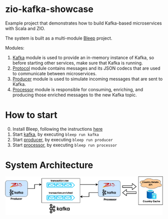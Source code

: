# zio-kafka-showcase
Example project that demonstrates how to build Kafka-based microservices with Scala and ZIO.

The system is built as a multi-module [Bleep](https://bleep.build/docs/) project.

Modules:

1. [Kafka](https://github.com/ScalaConsultants/zio-kafka-showcase/tree/main/modules/kafka/src/main/scala/embedded/kafka) module is used to provide an in-memory instance of Kafka, so before starting other services, make sure that Kafka is running.
2. [Protocol](https://github.com/ScalaConsultants/zio-kafka-showcase/tree/main/modules/protocol/src/main/scala/io/scalac/ms/protocol) module contains messages and its JSON codecs that are used to communicate between microservices.
3. [Producer](https://github.com/ScalaConsultants/zio-kafka-showcase/tree/main/modules/producer/src/main/scala/io/scalac/ms/producer) module is used to simulate incoming messages that are sent to Kafka.
3. [Processor](https://github.com/ScalaConsultants/zio-kafka-showcase/tree/main/modules/processor/src/main/scala/io/scalac/ms/processor) module is responsible for consuming, enriching, and producing those enriched messages to the new Kafka topic.

# How to start

0. Install Bleep, following the instructions [here](https://bleep.build/docs/installing/)
1. Start [kafka](https://github.com/ScalaConsultants/zio-kafka-showcase/tree/main/modules/kafka/src/main/scala/embedded/kafka), by executing `bleep run kafka`
2. Start [producer](https://github.com/ScalaConsultants/zio-kafka-showcase/tree/main/modules/producer/src/main/scala/io/scalac/ms/producer), by executing `bleep run producer`
3. Start [processor](https://github.com/ScalaConsultants/zio-kafka-showcase/tree/main/modules/processor/src/main/scala/io/scalac/ms/processor), by executing `bleep run processor`

# System Architecture

![Alt text](architecture-diagram.png?raw=true "Title")